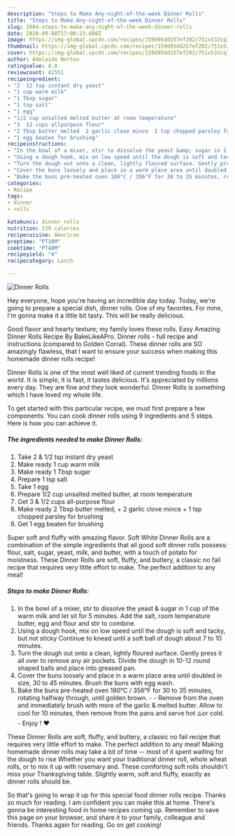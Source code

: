 ```yaml
---
description: "Steps to Make Any-night-of-the-week Dinner Rolls"
title: "Steps to Make Any-night-of-the-week Dinner Rolls"
slug: 1684-steps-to-make-any-night-of-the-week-dinner-rolls
date: 2020-09-08T17:08:23.608Z
image: https://img-global.cpcdn.com/recipes/159d95dd257ef202/751x532cq70/dinner-rolls-recipe-main-photo.jpg
thumbnail: https://img-global.cpcdn.com/recipes/159d95dd257ef202/751x532cq70/dinner-rolls-recipe-main-photo.jpg
cover: https://img-global.cpcdn.com/recipes/159d95dd257ef202/751x532cq70/dinner-rolls-recipe-main-photo.jpg
author: Adelaide Norton
ratingvalue: 4.8
reviewcount: 42551
recipeingredient:
- "2  12 tsp instant dry yeast"
- "1 cup warm milk"
- "1 Tbsp sugar"
- "1 tsp salt"
- "1 egg"
- "1/2 cup unsalted melted butter at room temperature"
- "3  12 cups allpurpose flour"
- "2 Tbsp butter melted  2 garlic clove mince  1 tsp chopped parsley for brushing"
- "1 egg beaten for brushing"
recipeinstructions:
- "In the bowl of a mixer, stir to dissolve the yeast &amp; sugar in 1 cup of the warm milk and let sit for 5 minutes. Add the salt, room temperature butter, egg and flour and stir to combine."
- "Using a dough hook, mix on low speed until the dough is soft and tacky, but not sticky Continue to knead until a soft ball of dough about 7 to 10 minutes."
- "Turn the dough out onto a clean, lightly floured surface. Gently press it all over to remove any air pockets. Divide the dough in 10-12 round shaped balls and place into greased pan."
- "Cover the buns loosely and place in a warm place area until doubled in size, 30 to 45 minutes. Brush the buns with egg wash."
- "Bake the buns pre-heated oven 180°C / 356°F for 30 to 35 minutes, rotating halfway through, until golden brown.     Remove from the oven and immediately brush with more of the garlic &amp; melted butter. Allow to cool for 10 minutes, then remove from the pans and serve hot ♨️or cold.   Enjoy ! ❤️"
categories:
- Recipe
tags:
- dinner
- rolls

katakunci: dinner rolls 
nutrition: 229 calories
recipecuisine: American
preptime: "PT16M"
cooktime: "PT48M"
recipeyield: "4"
recipecategory: Lunch

---
```



![Dinner Rolls](https://img-global.cpcdn.com/recipes/159d95dd257ef202/751x532cq70/dinner-rolls-recipe-main-photo.jpg)

Hey everyone, hope you're having an incredible day today. Today, we're going to prepare a special dish, dinner rolls. One of my favorites. For mine, I'm gonna make it a little bit tasty. This will be really delicious.

Good flavor and hearty texture; my family loves these rolls. Easy Amazing Dinner Rolls Recipe By BakeLikeAPro. Dinner rolls - full recipe and instructions (compared to Golden Corral). These dinner rolls are SO amazingly flawless, that I want to ensure your success when making this homemade dinner rolls recipe!

Dinner Rolls is one of the most well liked of current trending foods in the world. It is simple, it is fast, it tastes delicious. It's appreciated by millions every day. They are fine and they look wonderful. Dinner Rolls is something which I have loved my whole life.


To get started with this particular recipe, we must first prepare a few components. You can cook dinner rolls using 9 ingredients and 5 steps. Here is how you can achieve it.

<!--inarticleads1-->

##### The ingredients needed to make Dinner Rolls:

1. Take 2 &amp; 1/2 tsp instant dry yeast
1. Make ready 1 cup warm milk
1. Make ready 1 Tbsp sugar
1. Prepare 1 tsp salt
1. Take 1 egg
1. Prepare 1/2 cup unsalted melted butter, at room temperature
1. Get 3 &amp; 1/2 cups all-purpose flour
1. Make ready 2 Tbsp butter melted, + 2 garlic clove mince + 1 tsp chopped parsley for brushing
1. Get 1 egg beaten for brushing


Super soft and fluffy with amazing flavor. Soft White Dinner Rolls are a combination of the simple ingredients that all good soft dinner rolls possess: flour, salt, sugar, yeast, milk, and butter, with a touch of potato for moistness. These Dinner Rolls are soft, fluffy, and buttery, a classic no fail recipe that requires very little effort to make. The perfect addition to any meal! 

<!--inarticleads2-->

##### Steps to make Dinner Rolls:

1. In the bowl of a mixer, stir to dissolve the yeast &amp; sugar in 1 cup of the warm milk and let sit for 5 minutes. Add the salt, room temperature butter, egg and flour and stir to combine.
1. Using a dough hook, mix on low speed until the dough is soft and tacky, but not sticky Continue to knead until a soft ball of dough about 7 to 10 minutes.
1. Turn the dough out onto a clean, lightly floured surface. Gently press it all over to remove any air pockets. Divide the dough in 10-12 round shaped balls and place into greased pan.
1. Cover the buns loosely and place in a warm place area until doubled in size, 30 to 45 minutes. Brush the buns with egg wash.
1. Bake the buns pre-heated oven 180°C / 356°F for 30 to 35 minutes, rotating halfway through, until golden brown.  -   -  Remove from the oven and immediately brush with more of the garlic &amp; melted butter. Allow to cool for 10 minutes, then remove from the pans and serve hot ♨️or cold.  -  Enjoy ! ❤️


These Dinner Rolls are soft, fluffy, and buttery, a classic no fail recipe that requires very little effort to make. The perfect addition to any meal! Making homemade dinner rolls may take a bit of time -- most of it spent waiting for the dough to rise Whether you want your traditional dinner roll, whole wheat rolls, or to mix it up with rosemary and. These comforting soft rolls shouldn&#39;t miss your Thanksgiving table. Slightly warm, soft and fluffy, exactly as dinner rolls should be. 

So that's going to wrap it up for this special food dinner rolls recipe. Thanks so much for reading. I am confident you can make this at home. There's gonna be interesting food in home recipes coming up. Remember to save this page on your browser, and share it to your family, colleague and friends. Thanks again for reading. Go on get cooking!
